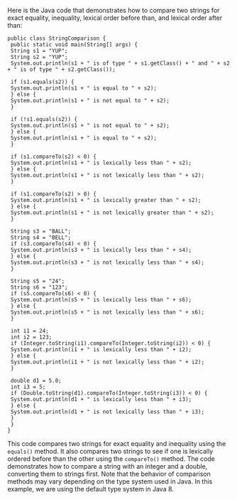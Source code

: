 Here is the Java code that demonstrates how to compare two strings for exact equality, inequality, lexical order before than, and lexical order after than:
```
public class StringComparison {
 public static void main(String[] args) {
 String s1 = "YUP";
 String s2 = "YUP";
 System.out.println(s1 + " is of type " + s1.getClass() + " and " + s2 + " is of type " + s2.getClass());
 
 if (s1.equals(s2)) {
 System.out.println(s1 + " is equal to " + s2);
 } else {
 System.out.println(s1 + " is not equal to " + s2);
 }
 
 if (!s1.equals(s2)) {
 System.out.println(s1 + " is not equal to " + s2);
 } else {
 System.out.println(s1 + " is equal to " + s2);
 }
 
 if (s1.compareTo(s2) < 0) {
 System.out.println(s1 + " is lexically less than " + s2);
 } else {
 System.out.println(s1 + " is not lexically less than " + s2);
 }
 
 if (s1.compareTo(s2) > 0) {
 System.out.println(s1 + " is lexically greater than " + s2);
 } else {
 System.out.println(s1 + " is not lexically greater than " + s2);
 }
 
 String s3 = "BALL";
 String s4 = "BELL";
 if (s3.compareTo(s4) < 0) {
 System.out.println(s3 + " is lexically less than " + s4);
 } else {
 System.out.println(s3 + " is not lexically less than " + s4);
 }
 
 String s5 = "24";
 String s6 = "123";
 if (s5.compareTo(s6) < 0) {
 System.out.println(s5 + " is lexically less than " + s6);
 } else {
 System.out.println(s5 + " is not lexically less than " + s6);
 }
 
 int i1 = 24;
 int i2 = 123;
 if (Integer.toString(i1).compareTo(Integer.toString(i2)) < 0) {
 System.out.println(i1 + " is lexically less than " + i2);
 } else {
 System.out.println(i1 + " is not lexically less than " + i2);
 }
 
 double d1 = 5.0;
 int i3 = 5;
 if (Double.toString(d1).compareTo(Integer.toString(i3)) < 0) {
 System.out.println(d1 + " is lexically less than " + i3);
 } else {
 System.out.println(d1 + " is not lexically less than " + i3);
 }
 }
}
```
This code compares two strings for exact equality and inequality using the `equals()` method. It also compares two strings to see if one is lexically ordered before than the other using the `compareTo()` method. The code demonstrates how to compare a string with an integer and a double, converting them to strings first.
Note that the behavior of comparison methods may vary depending on the type system used in Java. In this example, we are using the default type system in Java 8.

